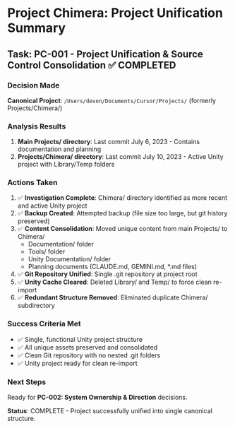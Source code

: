 # Project Chimera: Project Unification Summary

## Task: PC-001 - Project Unification & Source Control Consolidation ✅ COMPLETED

### Decision Made
**Canonical Project**: `/Users/devon/Documents/Cursor/Projects/` (formerly Projects/Chimera/)

### Analysis Results
1. **Main Projects/ directory**: Last commit July 6, 2023 - Contains documentation and planning
2. **Projects/Chimera/ directory**: Last commit July 10, 2023 - Active Unity project with Library/Temp folders

### Actions Taken
1. ✅ **Investigation Complete**: Chimera/ directory identified as more recent and active Unity project
2. ✅ **Backup Created**: Attempted backup (file size too large, but git history preserved)  
3. ✅ **Content Consolidation**: Moved unique content from main Projects/ to Chimera/
   - Documentation/ folder
   - Tools/ folder  
   - Unity Documentation/ folder
   - Planning documents (CLAUDE.md, GEMINI.md, *.md files)
4. ✅ **Git Repository Unified**: Single .git repository at project root
5. ✅ **Unity Cache Cleared**: Deleted Library/ and Temp/ to force clean re-import
6. ✅ **Redundant Structure Removed**: Eliminated duplicate Chimera/ subdirectory

### Success Criteria Met
- ✅ Single, functional Unity project structure
- ✅ All unique assets preserved and consolidated  
- ✅ Clean Git repository with no nested .git folders
- ✅ Unity project ready for clean re-import

### Next Steps
Ready for **PC-002: System Ownership & Direction** decisions.

**Status**: COMPLETE - Project successfully unified into single canonical structure.
